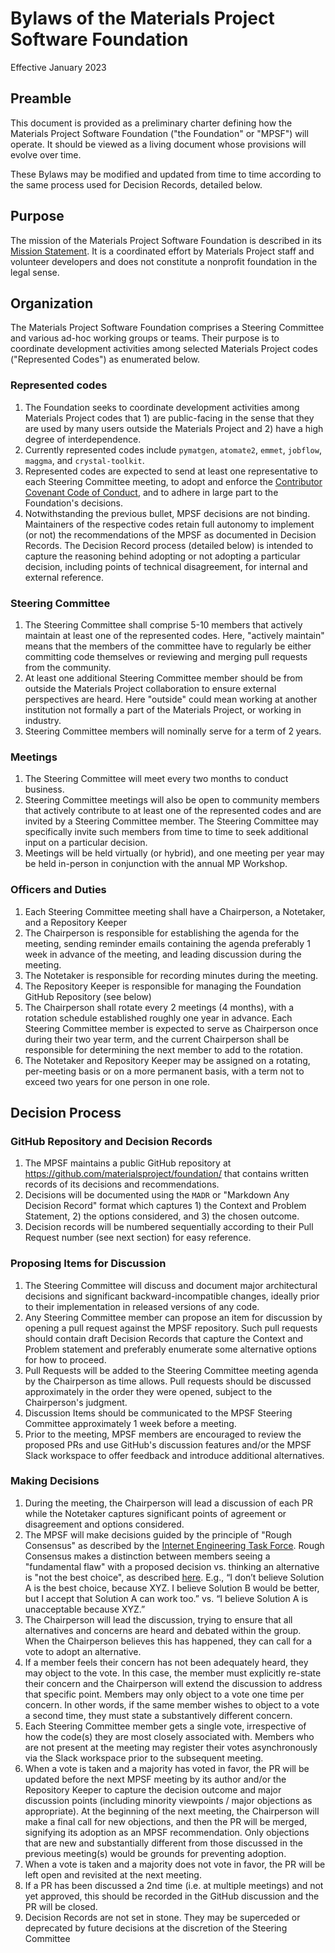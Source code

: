 # Bylaws of the Materials Project Software Foundation

Effective January 2023

## Preamble

This document is provided as a preliminary charter defining how the Materials Project Software Foundation ("the Foundation" or "MPSF") will operate. It should be viewed as a living document whose provisions will evolve over time.

These Bylaws may be modified and updated from time to time according to the same process used for Decision Records, detailed below.

## Purpose

The mission of the Materials Project Software Foundation is described in its [Mission Statement](decisions/0001-mission-statement.md). It is a coordinated effort by Materials Project staff and volunteer developers and does not constitute a nonprofit foundation in the legal sense.

## Organization

The Materials Project Software Foundation comprises a Steering Committee and various ad-hoc working groups or teams. Their purpose is to coordinate development activities among selected Materials Project codes ("Represented Codes") as enumerated below.

### Represented codes

 1. The Foundation seeks to coordinate development activities among Materials Project codes that 1) are public-facing in the sense that they are used by many users outside the Materials Project and 2) have a high degree of interdependence.
 2. Currently represented codes include `pymatgen`, `atomate2`, `emmet`, `jobflow`, `maggma`, and `crystal-toolkit`.
 3. Represented codes are expected to send at least one representative to each Steering Committee meeting, to adopt and enforce the [Contributor Covenant Code of Conduct](https://www.contributor-covenant.org/), and to adhere in large part to the Foundation's decisions.
 4. Notwithstanding the previous bullet, MPSF decisions are not binding. Maintainers of the respective codes retain full autonomy to implement (or not) the recommendations of the MPSF as documented in Decision Records. The Decision Record process (detailed below) is intended to capture the reasoning behind adopting or not adopting a particular decision, including points of technical disagreement, for internal and external reference.

### Steering Committee

1. The Steering Committee shall comprise 5-10 members that actively maintain at least one of the represented codes. Here, "actively maintain" means that the members of the committee have to regularly be either committing code themselves or reviewing and merging pull requests from the community.
2. At least one additional Steering Committee member should be from outside the Materials Project collaboration to ensure external perspectives are heard. Here "outside" could mean working at another institution not formally a part of the Materials Project, or working in industry.
3. Steering Committee members will nominally serve for a term of 2 years.

### Meetings

1. The Steering Committee will meet every two months to conduct business.
2. Steering Committee meetings will also be open to community members that actively contribute to at least one of the represented codes and are invited by a Steering Committee member. The Steering Committee may specifically invite such members from time to time to seek additional input on a particular decision.
3. Meetings will be held virtually (or hybrid), and one meeting per year may be held in-person in conjunction with the annual MP Workshop.

### Officers and Duties

1. Each Steering Committee meeting shall have a Chairperson, a Notetaker, and a Repository Keeper
2. The Chairperson is responsible for establishing the agenda for the meeting, sending reminder emails containing the agenda preferably 1 week in advance of the meeting, and leading discussion during the meeting.
3. The Notetaker is responsible for recording minutes during the meeting.
4. The Repository Keeper is responsible for managing the Foundation GitHub Repository (see below)
5. The Chairperson shall rotate every 2 meetings (4 months), with a rotation schedule established roughly one year in advance. Each Steering Committee member is expected to serve as Chairperson once during their two year term, and the current Chairperson shall be responsible for determining the next member to add to the rotation.
6. The Notetaker and Repository Keeper may be assigned on a rotating, per-meeting basis or on a more permanent basis, with a term not to exceed two years for one person in one role.

## Decision Process

### GitHub Repository and Decision Records

1. The MPSF maintains a public GitHub repository at https://github.com/materialsproject/foundation/ that contains written records of its decisions and recommendations.
2. Decisions will be documented using the `MADR` or "Markdown Any Decision Record" format which captures 1) the Context and Problem Statement, 2) the options considered, and 3) the chosen outcome.
3. Decision records will be numbered sequentially according to their Pull Request number (see next section) for easy reference.

### Proposing Items for Discussion

1. The Steering Committee will discuss and document major architectural decisions and significant backward-incompatible changes, ideally prior to their implementation in released versions of any code.
2. Any Steering Committee member can propose an item for discussion by opening a pull request against the MPSF repository. Such pull requests should contain draft Decision Records that capture the Context and Problem statement and preferably enumerate some alternative options for how to proceed.
3. Pull Requests will be added to the Steering Committee meeting agenda by the Chairperson as time allows. Pull requests should be discussed approximately in the order they were opened, subject to the Chairperson's judgment.
4. Discussion Items should be communicated to the MPSF Steering Committee approximately 1 week before a meeting.
5. Prior to the meeting, MPSF members are encouraged to review the proposed PRs and use GitHub's discussion features and/or the MPSF Slack workspace to offer feedback and introduce additional alternatives.


### Making Decisions

1. During the meeting, the Chairperson will lead a discussion of each PR while the Notetaker captures significant points of agreement or disagreement and options considered.
2. The MPSF will make decisions guided by the principle of "Rough Consensus" as described by the [Internet Engineering Task Force](https://www.rfc-editor.org/rfc/rfc7282#page-7). Rough Consensus makes a distinction between members seeing a "fundamental flaw" with a proposed decision vs. thinking an alternative is "not the best choice", as described [here](https://async.twist.com/decision-making-flat-organization/). E.g., “I don’t believe Solution A is the best choice, because XYZ. I believe Solution B would be better, but I accept that Solution A can work too.” vs. “I believe Solution A is unacceptable because XYZ.”
3. The Chairperson will lead the discussion, trying to ensure that all alternatives and concerns are heard and debated within the group. When the Chairperson believes this has happened, they can call for a vote to adopt an alternative. 
4. If a member feels their concern has not been adequately heard, they may object to the vote. In this case, the member must explicitly re-state their concern and the Chairperson will extend the discussion to address that specific point. Members may only object to a vote one time per concern. In other words, if the same member wishes to object to a vote a second time, they must state a substantively different concern.
5. Each Steering Committee member gets a single vote, irrespective of how the code(s) they are most closely associated with. Members who are not present at the meeting may register their votes asynchronously via the Slack workspace prior to the subsequent meeting.
6. When a vote is taken and a majority has voted in favor, the PR will be updated before the next MPSF meeting by its author and/or the Repository Keeper to capture the decision outcome and major discussion points (including minority viewpoints / major objections as appropriate). At the beginning of the next meeting, the Chairperson will make a final call for new objections, and then the PR will be merged, signifying its adoption as an MPSF recommendation. Only objections that are new and substantially different from those discussed in the previous meeting(s) would be grounds for preventing adoption.
7. When a vote is taken and a majority does not vote in favor, the PR will be left open and revisited at the next meeting.
8. If a PR has been discussed a 2nd time (i.e. at multiple meetings) and not yet approved, this should be recorded in the GitHub discussion and the PR will be closed.
9. Decision Records are not set in stone. They may be superceded or deprecated by future decisions at the discretion of the Steering Committee
